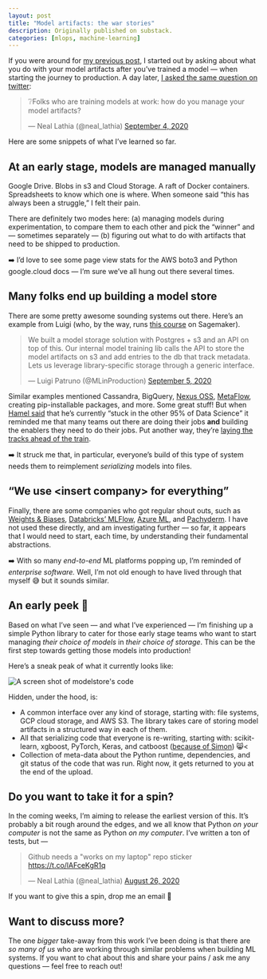 ```yaml
---
layout: post
title: "Model artifacts: the war stories"
description: Originally published on substack.
categories: [mlops, machine-learning]
---
```


If you were around for <a href="https://nlathia.github.io/2020/09/Model-artifacts.html">my previous post</a>, I started out by asking about what you do with your model artifacts after you’ve trained a model — when starting the journey to production. A day later, [I asked the same question on twitter](https://twitter.com/neal_lathia/status/1301927567730057217):

<blockquote class="twitter-tweet"><p lang="en" dir="ltr">❔Folks who are training models at work: how do you manage your model artifacts? </p>&mdash; Neal Lathia (@neal_lathia) <a href="https://twitter.com/neal_lathia/status/1301927567730057217">September 4, 2020</a></blockquote> <script async src="https://platform.twitter.com/widgets.js" charset="utf-8"></script> 

Here are some snippets of what I’ve learned so far.

## At an early stage, models are managed manually

Google Drive. Blobs in s3 and Cloud Storage. A raft of Docker containers. Spreadsheets to know which one is where. When someone said “this has always been a struggle,” I felt their pain.

There are definitely two modes here: (a) managing models during experimentation, to compare them to each other and pick the “winner” and — sometimes separately — (b) figuring out what to do with artifacts that need to be shipped to production.

➡️ I’d love to see some page view stats for the AWS boto3 and Python google.cloud docs — I’m sure we’ve all hung out there several times.

## Many folks end up building a model store

There are some pretty awesome sounding systems out there. Here’s an example from Luigi (who, by the way, runs <a href="https://mlinproduction.teachable.com/p/build-deploy-and-monitor-ml-models-with-amazon-sagemaker">this course</a> on Sagemaker).

<blockquote class="twitter-tweet"><p lang="en" dir="ltr">We built a model storage solution with Postgres + s3 and an API on top of this. Our internal model training lib calls the API to store the model artifacts on s3 and add entries to the db that track metadata. Lets us leverage library-specific storage through a generic interface.</p>&mdash; Luigi Patruno (@MLinProduction) <a href="https://twitter.com/MLinProduction/status/1302264832188653571?ref_src=twsrc%5Etfw">September 5, 2020</a></blockquote> <script async src="https://platform.twitter.com/widgets.js" charset="utf-8"></script> 

Similar examples mentioned Cassandra, BigQuery, <a href="https://www.ibm.com/garage/method/practices/deliver/tool_nexus/">Nexus OSS</a>, <a href="https://docs.metaflow.org/introduction/what-is-metaflow">MetaFlow</a>, creating pip-installable packages, and more. Some great stuff! But when <a href="https://twitter.com/HamelHusain/status/1304087175781261314">Hamel said</a> that he’s currently “stuck in the other 95% of Data Science” it reminded me that many teams out there are doing their jobs <strong>and</strong> building the enablers they need to do their jobs. Put another way, they’re <a href="https://tenor.com/view/wallace-and-gromit-train-tracks-work-swift-fast-gif-3793283">laying the tracks ahead of the train</a>.

➡️ It struck me that, in particular, everyone’s build of this type of system needs them to reimplement _serializing_ models into files.

## “We use &lt;insert company&gt; for everything”

Finally, there are some companies who got regular shout outs, such as <a href="https://www.wandb.com/artifacts">Weights &amp; Biases</a>, <a href="https://databricks.com/product/mlflow-model-registry">Databricks’ MLFlow</a>, <a href="https://docs.microsoft.com/en-us/azure/machine-learning/concept-azure-machine-learning-architecture">Azure ML</a>, and <a href="https://www.pachyderm.com/">Pachyderm</a>. I have not used these directly, and am investigating further — so far, it appears that I would need to start, each time, by understanding their fundamental abstractions.

➡️ With so many _end-to-end_ ML platforms popping up, I’m reminded of _enterprise software._ Well, I’m not old enough to have lived through that myself 😅 but it sounds similar.

## An early peek 👀

Based on what I’ve seen — and what I’ve experienced — I’m finishing up a simple Python library to cater for those early stage teams who want to start managing _their choice of models_ in _their choice of storage_. This can be the first step towards getting those models into production!

Here’s a sneak peak of what it currently looks like:

![](https://nlathia.github.io/assets/posts/2020-09-13-Model-artifacts-war-stories/modelstore-screenshot.png "A screen shot of modelstore's code")

Hidden, under the hood, is:

* A common interface over any kind of storage, starting with: file systems, GCP cloud storage, and AWS S3. The library takes care of storing model artifacts in a structured way in each of them.
* All that serializing code that everyone is re-writing, starting with: scikit-learn, xgboost, PyTorch, Keras, and catboost (<a href="https://twitter.com/simonvc/status/1301941253467181057">because of Simon</a>) 😸<
* Collection of meta-data about the Python runtime, dependencies, and git status of the code that was run. Right now, it gets returned to you at the end of the upload.

## Do you want to take it for a spin?

In the coming weeks, I’m aiming to release the earliest version of this. It’s probably a bit rough around the edges, and we all know that Python _on your computer_ is not the same as Python _on my computer_. I’ve written a ton of tests, but —

<blockquote class="twitter-tweet"><p lang="en" dir="ltr">Github needs a &quot;works on my laptop&quot; repo sticker <a href="https://t.co/lAFceKgR1q">https://t.co/lAFceKgR1q</a></p>&mdash; Neal Lathia (@neal_lathia) <a href="https://twitter.com/neal_lathia/status/1298571067401875456?ref_src=twsrc%5Etfw">August 26, 2020</a></blockquote> <script async src="https://platform.twitter.com/widgets.js" charset="utf-8"></script> 

If you want to give this a spin, drop me an email 🙏

## Want to discuss more?

The one _bigger_ take-away from this work I’ve been doing is that there are _so many of us_ who are working through similar problems when building ML systems. If you want to chat about this and share your pains / ask me any questions — feel free to reach out!
